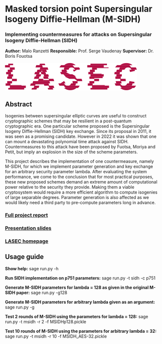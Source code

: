 # Masked torsion point Supersingular Isogeny Diffie-Hellman (M-SIDH)
### Implementing countermeasures for attacks on Supersingular Isogeny Diffie-Hellman (SIDH)

**Author:** Malo Ranzetti
**Responsible:** Prof. Serge Vaudenay
**Supervisor:**  Dr. Boris Fouotsa

![LASEC](./figures/logo_lasec_coul.png)

## Abstract
Isogenies between supersingular elliptic curves are useful to construct cryptographic schemes that may be resilient in a post-quantum cryptographic era. One particular scheme proposed is the Supersingular Isogeny Diffie-Hellman (SIDH) key exchange. Since its proposal in 2011, it was seen as a promising candidate. However in 2022 it was shown that one can mount a devastating polynomial time attack against SIDH. Countermeasures to this attack have been proposed by Fuotsa, Moriya and Petit, but imply an explosion in the size of the scheme parameters. 

This project describes the implementation of one countermeasure, namely M-SIDH, for which we implement parameter generation and key exchange for an arbitrary security parameter lambda. After evaluating the system performance, we come to the conclusion that for most practical purposes, these new proposed schemes demand an extreme amount of computational power relative to the security they provide. Making them a viable cryptosystem would require a more efficient algorithm to compute isogenies of large separable degrees. Parameter generation is also affected as we would likely need a third party to pre-compute parameters long in advance.

### [Full project report](./report.pdf)
### [Presentation slides](./presentation.pdf)
### [LASEC homepage](https://lasec.epfl.ch/)

## Usage guide

**Show help:**
    sage run.py -h

**Run SIDH implementation on p751 parameters:**
    sage run.py -t sidh -c p751

**Generate M-SIDH parameters for lambda = 128 as given in the original M-SIDH paper:**
    sage run.py -g128

**Generate M-SIDH parameters for arbitrary lambda given as an argument:**
    sage run.py -g <lambda>

**Test 2 rounds of M-SIDH using the parameters for lambda = 128:**
    sage run.py -t msidh -r 2 -f MSIDHp128.pickle

**Test 10 rounds of M-SIDH using the parameters for arbitrary lambda = 32:**
    sage run.py -t msidh -r 10 -f MSIDH_AES-32.pickle





